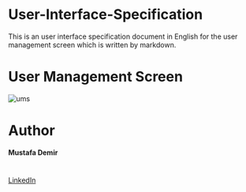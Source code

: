 # User-Interface-Specification
This is an user interface specification document in English for the user management screen which is written by markdown.


# User Management Screen

![ums](https://lists.office.com/Images/969df1bb-97b6-44ef-9108-dc18a5fd96c2/298428f6-6729-4501-a9de-dcaf554877fe/T3L0G2MKUPU8GQUY8YHP00Z9RB/c2f1cb7e-5022-433a-93a2-1ac0b6ec1015)

# Author

**Mustafa Demir**

# 
[LinkedIn](https://www.linkedin.com/in/mustafa8demir/)
